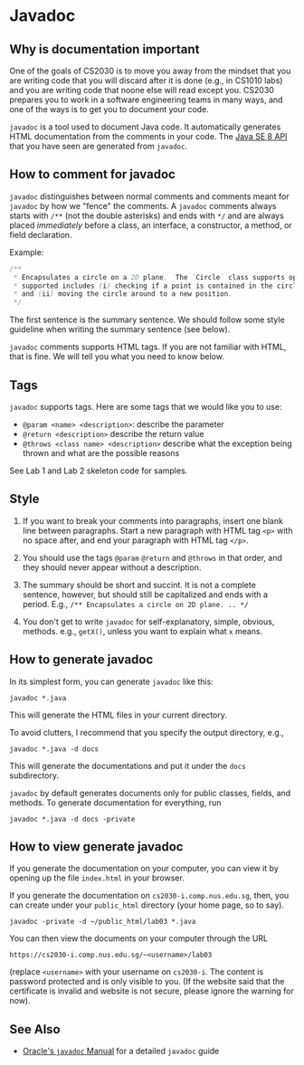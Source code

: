 # Javadoc

## Why is documentation important

One of the goals of CS2030 is to move you away from the mindset that you are writing code that you will discard after it is done (e.g., in CS1010 labs) and you are writing code that noone else will read except you.  CS2030 prepares you to work in a software engineering teams in many ways, and one of the ways is to get you to document your code.

`javadoc` is a tool used to document Java code.  It automatically generates HTML documentation from the comments in your code.  The [Java SE 8 API](https://docs.oracle.com/javase/8/docs/api/) that you have seen are generated from `javadoc`.

## How to comment for javadoc

`javadoc` distinguishes between normal comments and comments meant for `javadoc` by how we "fence" the comments.  A `javadoc` comments always starts with `/**` (not the double asterisks) and ends with `*/` and are always placed _immediately_ before a class, an interface, a constructor, a method, or field declaration.

Example:
```Java
/** 
 * Encapsulates a circle on a 2D plane.  The `Circle` class supports operators 
 * supported includes (i) checking if a point is contained in the circle,
 * and (ii) moving the circle around to a new position.
 */
```

The first sentence is the summary sentence.  We should follow some style guideline when writing the summary sentence (see below).

`javadoc` comments supports HTML tags.  If you are not familiar with HTML, 
that is fine.  We will tell you what you need to know below.

## Tags

`javadoc` supports tags.  Here are some tags that we would like you to use:

- `@param <name> <description>`: describe the parameter <name>
- `@return <description>` describe the return value
- `@throws <class name> <description>` describe what the exception <class name> being thrown and what are the possible reasons

See Lab 1 and Lab 2 skeleton code for samples.

## Style

1. If you want to break your comments into paragraphs, insert one blank line between paragraphs.  Start a new paragraph with HTML tag `<p>` with no space after, and end your paragraph with HTML tag `</p>`.

2. You should use the tags `@param` `@return` and `@throws` in that order, and they should never appear without a description.

3. The summary should be short and succint.  It is not a complete sentence, however, but should still be capitalized and ends with a period.  E.g., ```/** Encapsulates a circle on 2D plane. .. */```

4. You don't get to write `javadoc` for self-explanatory, simple, obvious, methods.  e.g., `getX()`, unless you want to explain what `x` means.  

## How to generate javadoc

In its simplest form, you can generate `javadoc` like this:

```
javadoc *.java
```

This will generate the HTML files in your current directory.  

To avoid clutters, I recommend that you specify the output directory, e.g.,

```
javadoc *.java -d docs
```

This will generate the documentations and put it under the `docs` subdirectory.

`javadoc` by default generates documents only for public classes, fields, and methods.  To generate documentation for everything, run
```
javadoc *.java -d docs -private
```

## How to view generate javadoc

If you generate the documentation on your computer, you can view it by opening up the file `index.html` in your browser.

If you generate the documentation on `cs2030-i.comp.nus.edu.sg`, then, you can create under your `public_html` directory (your home page, so to say).

```
javadoc -private -d ~/public_html/lab03 *.java
```

You can then view the documents on your computer through the URL

```
https://cs2030-i.comp.nus.edu.sg/~<username>/lab03
```

(replace `<username>` with your username on `cs2030-i`.  The content is password protected and is only visible to you.  (If the website said that the certificate is invalid and website is not secure, please ignore the warning for now).

## See Also

- [Oracle's `javadoc` Manual](http://docs.oracle.com/javase/8/docs/technotes/tools/windows/javadoc.html) for a detailed `javadoc` guide



